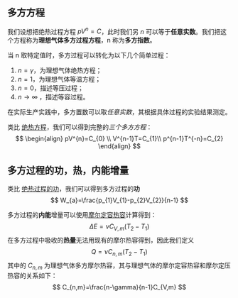 
## 多方方程

我们设想把绝热过程方程 $pV^{n}=C$，此时我们另 $n$ 可以等于**任意实数**。我们把这个方程称为**理想气体多方过程方程**，n 称为**多方指数**。

当 n 取特定值时，多方过程可以转化为以下几个简单过程：
1. $n=\gamma$，为理想气体绝热方程；
2. $n=1$，为理想气体等温方程；
3. $n=0$，描述等压过程；
4. $n\to\infty$ ，描述等容过程。

在实际生产实践中，多方置数可以取*任意实数*，其根据具体过程的实验结果测定。

类比 [绝热方程](理性气体的等温过程和绝热过程.md#绝热方程)，我们可以得到完整的*三个多方方程*：
$$
\begin{align}
pV^{n}=C_{0} \\
V^{n-1}T=C_{1}\\
p^{n-1}T^{-n}=C_{2}
\end{align}
$$

## 多方过程的功，热，内能增量 

类比 [绝热过程的功](理性气体的等温过程和绝热过程.md#绝热过程的功)，我们可以得到多方过程的**功**
$$
W_{a}=\frac{p_{1}V_{1}-p_{2}V_{2}}{n-1}
$$

多方过程的**内能**增量可以使用[摩尔定容热容](理想气体的等容过程和等压过程.md#摩尔定容热容)计算得到：
$$
\Delta E=\nu C_{V,m}(T_{2}-T_{1})
$$
在多方过程中吸收的**热量**无法用现有的摩尔热容得到，因此我们定义
$$
Q=\nu C_{n,m}(T_{2}-T_{1})
$$
其中的 $C_{n,m}$ 为理想气体多方摩尔热容，其与理想气体的摩尔定容热容和摩尔定压热容的关系如下：
$$
C_{n,m}=\frac{n-\gamma}{n-1}C_{V,m}
$$